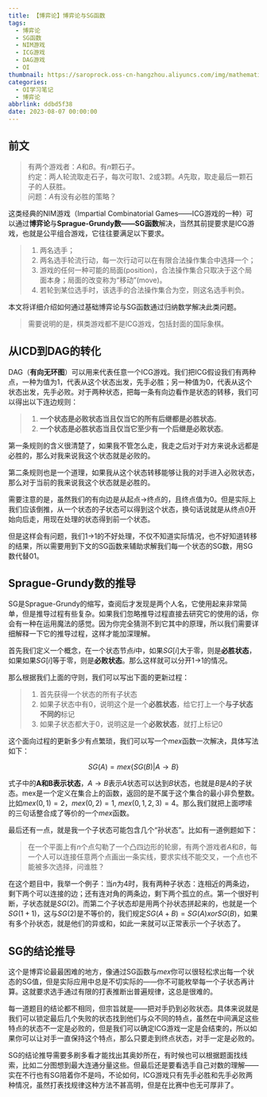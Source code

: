 ```yaml
---
title: 【博弈论】博弈论与SG函数
tags:
  - 博弈论
  - SG函数
  - NIM游戏
  - ICG游戏
  - DAG游戏
  - OI
thumbnail: https://saroprock.oss-cn-hangzhou.aliyuncs.com/img/mathematics-1622448_1920.jpg
categories:
  - OI学习笔记
  - 博弈论
abbrlink: ddbd5f38
date: 2023-08-07 00:00:00
---
```


## 前文

>有两个游戏者：$A$和$B$。有$n$颗石子。  
>约定：两人轮流取走石子，每次可取1、2或3颗。$A$先取，取走最后一颗石子的人获胜。  
>问题：$A$有没有必胜的策略？

这类经典的NIM游戏（Impartial Combinatorial Games——ICG游戏的一种）可以通过**博弈论**与**Sprague-Grundy数——SG函数**解决，当然其前提要求是ICG游戏，也就是公平组合游戏，它往往要满足以下要求。

>1. 两名选手；  
>2. 两名选手轮流行动，每一次行动可以在有限合法操作集合中选择一个；  
>3. 游戏的任何一种可能的局面(position)，合法操作集合只取决于这个局面本身；局面的改变称为“移动”(move)。  
>4. 若轮到某位选手时，该选手的合法操作集合为空，则这名选手判负。

本文将详细介绍如何通过基础博弈论与SG函数通过归纳数学解决此类问题。

>需要说明的是，棋类游戏都不是ICG游戏，包括封面的国际象棋。

## 从ICD到DAG的转化

DAG（**有向无环图**）可以用来代表任意一个ICG游戏。我们把ICG假设我们有两种点，一种为值为1，代表从这个状态出发，先手必胜；另一种值为0，代表从这个状态出发，先手必败。对于两种状态，把每一条有向边看作是状态的转移，我们可以得出以下连边规则：

>1. **一个状态是必败状态当且仅当它的所有后继都是必胜状态**。
>2. **一个状态是必胜状态当且仅当它至少有一个后继是必败状态**。

第一条规则的含义很清楚了，如果我不管怎么走，我走之后对于对方来说永远都是必胜的，那么对我来说我这个状态就是必败的。

第二条规则也是一个道理，如果我从这个状态转移能够让我的对手进入必败状态，那么对于当前的我来说我这个状态就是必胜的。

需要注意的是，虽然我们的有向边是从起点->终点的，且终点值为0。但是实际上我们应该倒推，从一个状态的子状态可以得到这个状态，换句话说就是从终点0开始向后走，用现在处理的状态得到前一个状态。

但是这样会有问题，我们1->1的不好处理，不仅不知道实际情况，也不好知道转移的结果，所以需要用到下文的SG函数来辅助求解我们每一个状态的SG数，用SG数代替01。

## Sprague-Grundy数的推导

SG是Sprague-Grundy的缩写，查阅后才发现是两个人名，它使用起来非常简单，但是推导过程有些复杂。如果我们忽略推导过程直接去研究它的使用的话，你会有一种在运用魔法的感觉。因为你完全猜测不到它其中的原理，所以我们需要详细解释一下它的推导过程，这样才能加深理解。

首先我们定义一个概念，在一个状态节点$i$中，如果$SG[i]$大于零，则是**必胜状态**，如果如果$SG[i]$等于零，则是**必败状态**。那么这样就可以分开1->1的情况。

那么根据我们上面的守则，我们可以写出下面的更新过程：

>1. 首先获得一个状态的所有子状态
>2. 如果子状态中有0，说明这个是一个**必胜状态**，给它打上一个**与子状态不同的**标记
>3. 如果子状态都大于0，说明这是一个**必败状态**，就打上标记0

这个面向过程的更新多少有点繁琐，我们可以写一个$mex$函数一次解决，具体写法如下：

$$ SG_{}\left(A\right)=mex\left\lbrace SG\left(B\right)\left|A\rightarrow B\right.\right\rbrace $$

式子中的**A和B表示状态**，$A\rightarrow B$表示$A$状态可以达到$B$状态，也就是$B$是$A$的子状态。mex是一个定义在集合上的函数，返回的是不属于这个集合的最小非负整数。比如$mex(0, 1)= 2$，$mex(0, 2) = 1$, $mex(0,1, 2, 3)=4$。那么我们就把上面啰嗦的三句话整合成了等价的一个$mex$函数。

最后还有一点，就是我一个子状态可能包含几个“孙状态”。比如有一道例题如下：

>在一个平面上有$n$个点勾勒了一个凸四边形的轮廓，有两个游戏者$A$和$B$，每一个人可以连接任意两个点画出一条实线，要求实线不能交叉，一个点也不能被多次选择，问谁胜？

在这个题目中，我举一个例子：当$n$为4时，我有两种子状态：连相近的两条边，剩下两个可以连接的边；还有连对角的两条边，剩下两个孤立的点。第一个很好判断，子状态就是$SG(2)$。而第二个子状态却是用两个孙状态拼起来的，也就是一个$SG(1+1)$，这与$SG(2)$是不等价的，我们规定$SG(A + B) = SG(A) xor SG(B)$，如果有多个孙状态，就是他们的异或和，如此一来就可以正常表示一个子状态了。

## SG的结论推导

这个是博弈论最最困难的地方，像通过SG函数与$mex$你可以很轻松求出每一个状态的SG值，但是实际应用中总是不切实际的——你不可能枚举每一个子状态再计算。这就要求选手通过有限的打表推断出普遍规律，这总是很难的。

每一道题目的结论都不相同，但宗旨就是——把对手扔到必败状态。具体来说就是我们可以锁定最后几个失败的状态找到他们与众不同的特点，虽然在中间满足这些特点的状态不一定是必败的，但是我们可以确定ICG游戏一定是会结束的，所以如果你可以让对手一直保持这个特点，那么只要走到终点状态，对手一定是必败的。

SG的结论推导需要多刷多看才能找出其奥妙所在，有时候也可以根据题面找线索，比如二分图想到最大连通分量这些。但最后还是要看选手自己对数的理解——实在不行也有SG陪着你不是吗，不论如何，ICG游戏只有先手必胜和先手必败两种情况，虽然打表找规律这种方法不甚高明，但是在比赛中也无可厚非了。